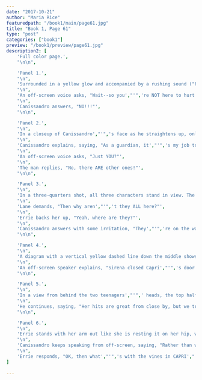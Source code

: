```yaml
---
date: "2017-10-21"
author: "Maria Rice"
featuredpath: "/book1/main/page61.jpg"
title: "Book 1, Page 61"
type: "post"
categories: ["book1"]
preview: "/book1/preview/page61.jpg"
description2: [
    'Full color page.',
    "\n\n",

    'Panel 1.',
    "\n",
    'Surrounded in a yellow glow and accompanied by a rushing sound ("FSHSHSHSHSHshshshsh"), lines radiate out from multiple points on the silhouetted figure of the golden retriever on the left and connect to various points on the silhouette of a man on the right. The man appears bending over with his hands on his knees and a dog tail is visible behind him, lining up slightly with the sheath at his side. The stone on the dog',"'",'s chest and the man',"'",'s blond hair (pulled back in a short ponytail) are the only parts not inked in, remaining the same yellow as the glow.',
    "\n",
    'An off-screen voice asks, "Wait--so you',"'",'re NOT here to hurt us?"',
    "\n",
    'Canissandro answers, "NO!!!"',
    "\n\n",

    'Panel 2.',
    "\n",
    'In a closeup of Canissandro',"'",'s face as he straightens up, only his shoulders can be seen. He wears a yellow and white baseball tee and a brown leather strap rests over his right shoulder. Blonde bangs not held back by his short ponytail hang evenly on either side of his closely-trimmed, bearded face.',
    "\n",
    'Canissandro explains, saying, "As a guardian, it',"'",'s my job to PROTECT you!"',
    "\n",
    'An off-screen voice asks, "Just YOU?"',
    "\n",
    'The man replies, "No, there ARE other ones!"',
    "\n\n",

    'Panel 3.',
    "\n",
    'In a three-quarters shot, all three characters stand in view. The two teenagers stand at the left side of the panel glaring angrily at Canissandro on the right, who looks down at them in a side profile showing his left hand on his hip and his fencing sword missing from its sheath. Errie stands with her arms crossed near the center of the panel and Lane is partially cut off by the left panel border as she cranes her neck forward in frustration.',
    "\n",
    'Lane demands, "Then why aren',"'",'t they ALL here?"',
    "\n",
    'Errie backs her up, "Yeah, where are they?"',
    "\n",
    'Canissandro answers with some irritation, "They',"'",'re on the way! We couldn',"'",'t wait for them!"',
    "\n\n",

    'Panel 4.',
    "\n",
    'A diagram with a vertical yellow dashed line down the middle shows a pretty purple background from outerspace on the left side of the line and the surface of a planet on the right, which is mostly covered in water. The silhouettes of a squirrel and a golden retriever appear against a white circle to the left of the dashed line. The circle is surrounded by a blue glow and two white paths proceed from it, also enveloped in the same blue glow. The top one, on which a red "X" lies, extends as a wavy line over the dashed line to another white circle located in the top right area of the panel, overlaying part of the land areas of the planet depicted. In that circle displays the silhouette of a goat. The bottom path from the squirrel and dog',"'",'s circle also crosses the dashed vertical line, extending straight to the right horizontally to an empty white circle, which also overlays part of the planet',"'",'s surface.',
    "\n",
    'An off-screen speaker explains, "Sirena closed Capri',"'",'s door before knowing he got through. She opened another...and we emerged MANY miles off."',
    "\n\n",

    'Panel 5.',
    "\n",
    'In a view from behind the two teenagers',"'",' heads, the top half of Canissandro is seen facing them with a look of remorse on his face.',
    "\n",
    'He continues, saying, "Her hits are great from close by, but we travelled so far...This was the best she could do."',
    "\n\n",

    'Panel 6.',
    "\n",
    'Errie stands with her arm out like she is resting it on her hip, with only the top half of her in view. She looks at the viewer with a skeptical expression on her face.',
    "\n",
    'Canissandro keeps speaking from off-screen, saying, "Rather than waste more energy on another door, we had to split up and search on foot. That',"'",'s what took us so long."',
    "\n",
    'Errie responds, "OK, then what',"'",'s with the vines in CAPRI',"'",'S BACK?"',
]

---
```



